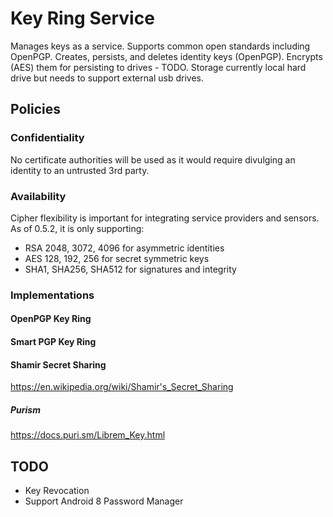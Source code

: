 # Key Ring Service
Manages keys as a service.
Supports common open standards including OpenPGP.
Creates, persists, and deletes identity keys (OpenPGP).
Encrypts (AES) them for persisting to drives - TODO.
Storage currently local hard drive but needs to support external usb drives.

## Policies

### Confidentiality
No certificate authorities will be used as it would require divulging an identity to an untrusted 3rd party.

### Availability
Cipher flexibility is important for integrating service providers and sensors.
As of 0.5.2, it is only supporting:

* RSA 2048, 3072, 4096 for asymmetric identities
* AES 128, 192, 256 for secret symmetric keys
* SHA1, SHA256, SHA512 for signatures and integrity

### Implementations

#### OpenPGP Key Ring

#### Smart PGP Key Ring

#### Shamir Secret Sharing
https://en.wikipedia.org/wiki/Shamir's_Secret_Sharing

##### Purism
https://docs.puri.sm/Librem_Key.html

## TODO
* Key Revocation
* Support Android 8 Password Manager
